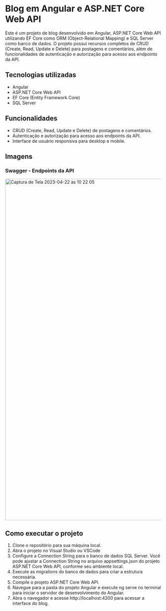 # Blog em Angular e ASP.NET Core Web API

Este é um projeto de blog desenvolvido em Angular, ASP.NET Core Web API utilizando EF Core como ORM (Object-Relational Mapping) e SQL Server como banco de dados. O projeto possui recursos completos de CRUD (Create, Read, Update e Delete) para postagens e comentários, além de funcionalidades de autenticação e autorização para acesso aos endpoints da API.

## Tecnologias utilizadas

* Angular
* ASP.NET Core Web API
* EF Core (Entity Framework Core)
* SQL Server

## Funcionalidades

* CRUD (Create, Read, Update e Delete) de postagens e comentários.
* Autenticação e autorização para acesso aos endpoints da API.
* Interface de usuário responsiva para desktop e mobile.

## Imagens

### Swagger - Endpoints da API
<img width="1100" alt="Captura de Tela 2023-04-22 às 10 22 05" src="https://user-images.githubusercontent.com/82073973/233789283-80dc8b78-a5b3-43df-8616-1e4536ce29fd.png">

## Como executar o projeto

1) Clone o repositório para sua máquina local.
2) Abra o projeto no Visual Studio ou VSCode
3) Configure a Connection String para o banco de dados SQL Server. Você pode ajustar a Connection String no arquivo appsettings.json do projeto ASP.NET Core Web API, conforme seu ambiente local.
4) Execute as migrations do banco de dados para criar a estrutura necessária.
5) Compile o projeto ASP.NET Core Web API.
6) Navegue para a pasta do projeto Angular e execute ng serve no terminal para iniciar o servidor de desenvolvimento do Angular.
7) Abra o navegador e acesse http://localhost:4200 para acessar a interface do blog.
